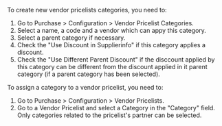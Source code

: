 To create new vendor pricelists categories, you need to:

1.  Go to Purchase \> Configuration \> Vendor Pricelist Categories.
2.  Select a name, a code and a vendor which can appy this category.
3.  Select a parent category if necessary.
4.  Check the "Use Discount in Supplierinfo" if this category applies a
    discount.
5.  Check the "Use Different Parent Discount" if the disccount applied
    by this category can be different from the discount applied in it
    parent category (if a parent category has been selected).

To assign a category to a vendor pricelist, you need to:

1.  Go to Purchase \> Configuration \> Vendor Pricelists.
2.  Go to a Vendor Pricelist and select a Category in the "Category"
    field. Only categories related to the pricelist's partner can be
    selected.
